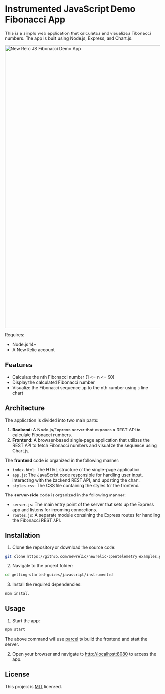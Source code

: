 # Instrumented JavaScript Demo Fibonacci App

This is a simple web application that calculates and visualizes Fibonacci numbers. The app is built using Node.js, Express, and Chart.js.

<img width="918" alt="New Relic JS Fibonacci Demo App" src="https://github.com/matewilk/palinka/assets/6328360/edebbafd-8f12-4161-b64b-b47f28b87ff8">

Requires:

* Node.js 14+
* A New Relic account

## Features

- Calculate the nth Fibonacci number (1 <= n <= 90)
- Display the calculated Fibonacci number
- Visualize the Fibonacci sequence up to the nth number using a line chart

## Architecture

The application is divided into two main parts:

1. **Backend**: A Node.js/Express server that exposes a REST API to calculate Fibonacci numbers.
2. **Frontend**: A browser-based single-page application that utilizes the REST API to fetch Fibonacci numbers and visualize the sequence using Chart.js.

The **frontend** code is organized in the following manner:

- `index.html`: The HTML structure of the single-page application.
- `app.js`: The JavaScript code responsible for handling user input, interacting with the backend REST API, and updating the chart.
- `styles.css`: The CSS file containing the styles for the frontend.

The **server-side** code is organized in the following manner:

- `server.js`: The main entry point of the server that sets up the Express app and listens for incoming connections.
- `routes.js`: A separate module containing the Express routes for handling the Fibonacci REST API.

## Installation

1. Clone the repository or download the source code:

```bash
git clone https://github.com/newrelic/newrelic-opentelemetry-examples.git
```

2. Navigate to the project folder:

```bash
cd getting-started-guides/javascript/instrumented
```

3. Install the required dependencies:

```bash
npm install
```

## Usage

1. Start the app:

```bash
npm start
```
The above command will use [parcel](https://parceljs.org/) to build the frontend and start the server. 

2. Open your browser and navigate to [http://localhost:8080](http://localhost:8080) to access the app.

## License

This project is [MIT](https://opensource.org/licenses/MIT) licensed.
